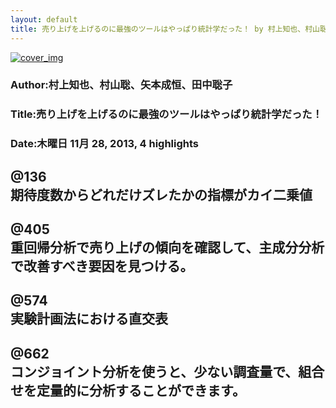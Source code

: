 ```yaml
---
layout: default
title: 売り上げを上げるのに最強のツールはやっぱり統計学だった！ by 村上知也、村山聡、矢本成恒、田中聡子
---
```


[![cover_img](http://images-jp.amazon.com/images/P/B00C4AY6WW.09.MZZZZZZZ.jpg)](https://www.amazon.co.jp/dp/B00C4AY6WW)  
### Author:村上知也、村山聡、矢本成恒、田中聡子  
### Title:売り上げを上げるのに最強のツールはやっぱり統計学だった！  
### Date:木曜日 11月 28, 2013, 4 highlights
  
@136  
期待度数からどれだけズレたかの指標がカイ二乗値  
----
  
@405  
重回帰分析で売り上げの傾向を確認して、主成分分析で改善すべき要因を見つける。  
----
  
@574  
実験計画法における直交表  
----
  
@662  
コンジョイント分析を使うと、少ない調査量で、組合せを定量的に分析することができます。  
----